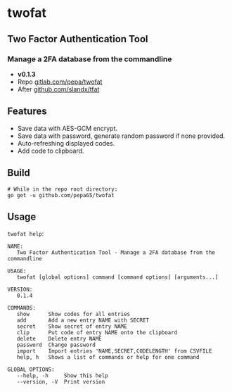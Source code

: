 # twofat
## Two Factor Authentication Tool
### Manage a 2FA database from the commandline
* **v0.1.3**
* Repo [gitlab.com/pepa/twofat](https://github.com/pepa65/twofat)
* After [github.com/slandx/tfat](https://github.com/slandx/tfat)

## Features
- Save data with AES-GCM encrypt.
- Save data with password, generate random password if none provided.
- Auto-refreshing displayed codes.
- Add code to clipboard.

## Build
```shell
# While in the repo root directory:
go get -u github.com/pepa65/twofat
```

## Usage
`twofat help`:
```
NAME:
   Two Factor Authentication Tool - Manage a 2FA database from the commandline

USAGE:
   twofat [global options] command [command options] [arguments...]

VERSION:
   0.1.4

COMMANDS:
   show      Show codes for all entries
   add       Add a new entry NAME with SECRET
   secret    Show secret of entry NAME
   clip      Put code of entry NAME onto the clipboard
   delete    Delete entry NAME
   password  Change password
   import    Import entries 'NAME,SECRET,CODELENGTH' from CSVFILE
   help, h   Shows a list of commands or help for one command

GLOBAL OPTIONS:
   --help, -h     Show this help
   --version, -V  Print version
```

